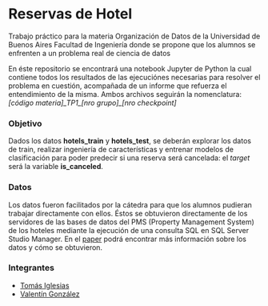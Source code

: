 # Reservas de Hotel

Trabajo práctico para la materia Organización de Datos de la Universidad de Buenos Aires Facultad de Ingeniería donde se propone que los alumnos se enfrenten a un problema real de ciencia de datos

En éste repositorio se encontrará una notebook Jupyter de Python la cual contiene todos los resultados de las ejecuciónes necesarias para resolver el problema en cuestión, acompañada de un informe que refuerza el entendimiento de la misma. Ambos archivos seguirán la nomenclatura:
_[código materia]\_TP1\_[nro grupo]\_[nro checkpoint]_

### Objetivo
Dados los datos **hotels_train** y **hotels_test**, se deberán explorar los datos de train, realizar ingeniería de características y entrenar modelos de clasificación para poder predecir si una reserva será cancelada: el *target* será la variable **is_canceled**.

### Datos
Los datos fueron facilitados por la cátedra para que los alumnos pudieran trabajar directamente con ellos. Éstos se obtuvieron directamente de los servidores de las bases de datos del PMS (Property Management System) de los hoteles mediante la ejecución de una consulta SQL en SQL Server Studio Manager. En el [paper](paper.pdf) podrá encontrar más información sobre los datos y cómo se obtuvieron.

### Integrantes
- [Tomás Iglesias](https://github.com/IglesiasT)
- [Valentín González](https://github.com/ValenGonzalez03)
